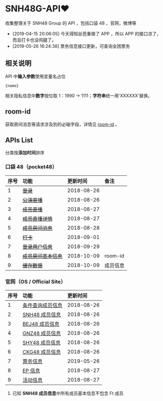 # SNH48G-API:heart:

收集整理关于 SNH48 Group 的 API ，包括口袋 48 ，官网，微博等

* [2019-04-15 20:06:05] 今天得知丝芭重做了 APP ，所以 APP 的接口凉了， 而且打卡也没鸡腿了。
* [2019-05-26 16:24:38] 票务信息接口更新，可查询全团票务

## 相关说明

API 中**输入参数**使用变量名占位

```
{name}
```

相关隐私信息中**数字**按位取 1：1990 -> 1111；**字符串**统一用'XXXXXX'替换。

## room-id

获取房间消息等请求涉及到的必输字段，详情见 [room-id](https://github.com/theprimone/SNH48G-API/blob/master/pocket48/room-id.md) 。

## APIs List

分类按**添加时间**排序

### 口袋 48（pocket48）

| 序号 | 功能 | 更新时间 | 备注 |
| ---- | :--- | :-------- | :-- |
| 1 | [~~登录~~](https://github.com/theprimone/SNH48G-API/blob/master/pocket48/login.md) | 2018-08-26 |  |
| 2 | [~~公演直播~~](https://github.com/theprimone/SNH48G-API/blob/master/pocket48/group-live.md) | 2018-08-26 |  |
| 3 | [~~成员直播~~](https://github.com/theprimone/SNH48G-API/blob/master/pocket48/member-live.md) | 2018-08-27 |  |
| 4 | [~~成员直播详情~~](https://github.com/theprimone/SNH48G-API/blob/master/pocket48/live-detail.md) | 2018-08-27|  |
| 5 | [~~成员房间消息~~](https://github.com/theprimone/SNH48G-API/blob/master/pocket48/member-room-message.md) | 2018-08-28|  |
| 6 | [~~打卡~~](https://github.com/theprimone/SNH48G-API/blob/master/pocket48/check-in.md) | 2018-09-01|  |
| 7 | [~~登录用户信息~~](https://github.com/theprimone/SNH48G-API/blob/master/pocket48/user-info.md) | 2018-09-29|  |
| 8 | [~~成员房间基本信息~~](https://github.com/theprimone/SNH48G-API/blob/master/pocket48/room-info.md) | 2018-10-09| room-id |
| 9 | [~~缓存数据~~](https://github.com/theprimone/SNH48G-API/blob/master/pocket48/overview.md) | 2018-10-09| 成员信息 |

### 官网（OS / Official Site）

| 序号 | 功能 | 更新时间 |
| ---- | :--- | :-------- |
| 1 | [条件查询成员信息](https://github.com/theprimone/SNH48G-API/blob/master/OS/members.md) | 2018-08-26 |
| 2 | [SNH48 成员信息](https://github.com/theprimone/SNH48G-API/blob/master/OS/SNH48-members.md) | 2018-08-26 |
| 3 | [BEJ48 成员信息](https://github.com/theprimone/SNH48G-API/blob/master/OS/BEJ48-members.md) | 2018-08-26 |
| 4 | [GNZ48 成员信息](https://github.com/theprimone/SNH48G-API/blob/master/OS/GNZ48-members.md) | 2018-08-26 |
| 5 | [SHY48 成员信息](https://github.com/theprimone/SNH48G-API/blob/master/OS/SHY48-members.md) | 2018-08-26 |
| 6 | [CKG48 成员信息](https://github.com/theprimone/SNH48G-API/blob/master/OS/CKG48-members.md) | 2018-08-26 |
| 7 | [票务信息](https://github.com/theprimone/SNH48G-API/blob/master/OS/tickets-info.md) | 2019-05-26 |
| 8 | [EP 信息](https://github.com/theprimone/SNH48G-API/blob/master/OS/ep.md) | 2018-08-27 |
| 9 | [活动信息](https://github.com/theprimone/SNH48G-API/blob/master/OS/event.md) | 2018-08-27 |

1. 已知 **SNH48 成员信息**中所有成员基本信息不包含 Ft 成员
